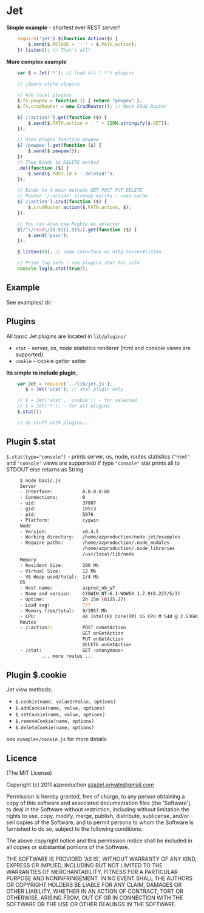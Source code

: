 Jet
===

__Simple example__ - shortest ever REST server!

```javascript
    require('jet').$(function Action($) {
        $.send($.METHOD + ': ' + $.PATH.action);
    }).listen(); // That's all!
```

__More complex example__

```javascript
    var $ = Jet('*'); // load all ('*') plugins
    
    // jQeury-style plugins

    // Add local plugins
    $.fn.pewpew = function () { return "pewpew" };
    $.fn.crudRouter = new CrudRouter(); // Mock CRUD Router

    $('/:action?').get(function ($) {
        $.send($.PATH.action + ' ' + JSON.stringify($.GET));
    });

    // Uses plugin function pewpew
    $('/pewpew').get(function ($) {
        $.send($.pewpew());
    })
    // Then Binds to DELETE method
    .del(function ($) {
        $.send($.POST.id + ' deleted!');
    });

    // Binds to 4 main methods GET POST PUT DELETE
    // Router '/:action' already exists - uses cache
    $('/:action').crud(function ($) {
        $.crudRouter.action($.PATH.action, $);
    });

    // You can also use RegExp as selector
    $(/^\/read\/[0-9]{1,5}$/).get(function ($) {
        $.send('pass');
    });

    $.listen(80); // same interface as http.Server#listen

    // Print log info - see plugins stat for info
    console.log($.stat(true));
```

Example
-------

See examples/ dir

Plugins
-------

All basic Jet plugins are located in `lib/plugins/`

 * `stat` - server, os, node statistics renderer (html and console views are supported)
 * `cookie` - cookie getter setter

__Its simple to include plugin___


```javascript
    var Jet = require('../lib/jet.js'),
       $ = Jet('stat'); // stat plugin only

    // $ = Jet('stat', 'cookie'); - for selected
    // $ = Jet('*'); - for all plugins
    $.stat();

    // do stuff with plugins...
```

Plugin $.stat
-------------

`$.stat(type="console")` - prints server, os, node, routes statistics (`"html"` and `"console"` views are supported)
if type `"console"` stat prints all to STDOUT else returns as String

```bash
     $ node basic.js
     Server
     - Interface:           0.0.0.0:80
     - Connections:         0
     - uid:                 37007
     - gid:                 10513
     - pid:                 5076
     - Platform:            cygwin
     Node
     - Version:             v0.4.5
     - Working directory:   /home/azproduction/node-jet/examples
     - Require paths:       /home/azproduction/.node_modules
                            /home/azproduction/.node_libraries
                            /usr/local/lib/node
     Memory
     - Resident Size:       200 Mb
     - Virtual Size:        12 Mb
     - V8 Heap used/total:  1/4 Mb
     OS
     - Host name:           azprod_nb_w7
     - Name and version:    CYGWIN_NT-6.1-WOW64 1.7.9(0.237/5/3)
     - Uptime:              2h 15m (8125.27)
     - Load avg:            ???
     - Memory free/total:   0/3957 Mb
     - CPU:                 4X Intel(R) Core(TM) i5 CPU M 540 @ 2.53GHz
     Routes
     - /:action?:           POST onGetAction
                            GET onGetAction
                            PUT onGetAction
                            DELETE onGetAction
     - /stat:               GET <anonymous>
             ... more routes ...
```

Plugin $.cookie
---------------

Jet view methods:

 - `$.cookie(name, valueOrFalse, options)`
 - `$.addCookie(name, value, options)`
 - `$.setCookie(name, value, options)`
 - `$.removeCookie(name, options)`
 - `$.deleteCookie(name, options)`

see `examples/cookie.js` for more details

Licence
-------

(The MIT License)

Copyright (c) 2011 azproduction <azazel.private@gmail.com>

Permission is hereby granted, free of charge, to any person obtaining a copy of this software and associated documentation files (the 'Software'), to deal in the Software without restriction, including without limitation the rights to use, copy, modify, merge, publish, distribute, sublicense, and/or sell copies of the Software, and to permit persons to whom the Software is furnished to do so, subject to the following conditions:

The above copyright notice and this permission notice shall be included in all copies or substantial portions of the Software.

THE SOFTWARE IS PROVIDED 'AS IS', WITHOUT WARRANTY OF ANY KIND, EXPRESS OR IMPLIED, INCLUDING BUT NOT LIMITED TO THE WARRANTIES OF MERCHANTABILITY, FITNESS FOR A PARTICULAR PURPOSE AND NONINFRINGEMENT. IN NO EVENT SHALL THE AUTHORS OR COPYRIGHT HOLDERS BE LIABLE FOR ANY CLAIM, DAMAGES OR OTHER LIABILITY, WHETHER IN AN ACTION OF CONTRACT, TORT OR OTHERWISE, ARISING FROM, OUT OF OR IN CONNECTION WITH THE SOFTWARE OR THE USE OR OTHER DEALINGS IN THE SOFTWARE.